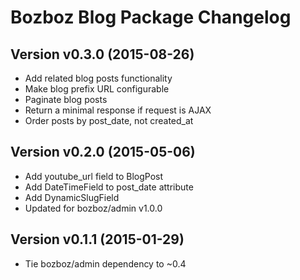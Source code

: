 # Bozboz Blog Package Changelog

## Version v0.3.0 (2015-08-26)
-   Add related blog posts functionality
-   Make blog prefix URL configurable
-   Paginate blog posts
-   Return a minimal response if request is AJAX
-   Order posts by post_date, not created_at


## Version v0.2.0 (2015-05-06)
-   Add youtube_url field to BlogPost
-   Add DateTimeField to post_date attribute
-   Add DynamicSlugField
-   Updated for bozboz/admin v1.0.0


## Version v0.1.1 (2015-01-29)

-   Tie bozboz/admin dependency to ~0.4

